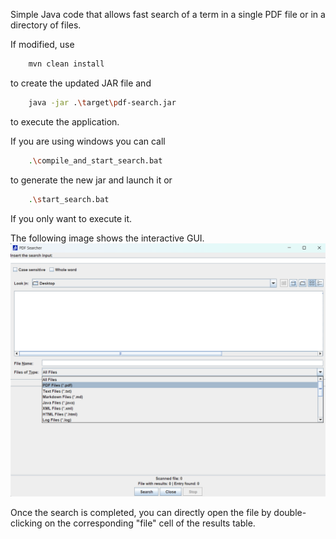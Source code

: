 Simple Java code that allows fast search of a term in a single PDF file or in a directory of files.

If modified, use
```sh
    mvn clean install
```
to create the updated JAR file and
```sh
    java -jar .\target\pdf-search.jar
```
to execute the application.

If you are using windows you can call 
```sh
    .\compile_and_start_search.bat
```
to generate the new jar and launch it or
```sh
    .\start_search.bat
```
If you only want to execute it.

The following image shows the interactive GUI.
![Alt text](Gui.png "Home page")

Once the search is completed, you can directly open the file by double-clicking on the corresponding "file" cell of the results table.
